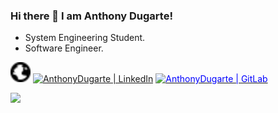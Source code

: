 ### Hi there 👋 I am Anthony Dugarte!

<!--
**AnthonyDugarte/AnthonyDugarte** is a ✨ _special_ ✨ repository because its `README.md` (this file) appears on your GitHub profile.

Here are some ideas to get you started:

- 🔭 I’m currently working on ...
- 🌱 I’m currently learning ...
- 👯 I’m looking to collaborate on ...
- 🤔 I’m looking for help with ...
- 💬 Ask me about ...
- 📫 How to reach me: ...
- 😄 Pronouns: ...
- ⚡ Fun fact: ...
-->

- System Engineering Student.
- Software Engineer.

<!-- [<img alt="AnthonyDugarte | website" src="https://cdn.jsdelivr.net/npm/simple-icons@v3/icons/gmail.svg" width="32px" />][gmail] -->

[<img alt="AnthonyDugarte | website" src="https://raw.githubusercontent.com/iconic/open-iconic/master/svg/globe.svg" width="32px" />][website]
[<img alt="AnthonyDugarte | LinkedIn" src="https://cdn.jsdelivr.net/npm/simple-icons@v3/icons/linkedin.svg" width="32px" />][linkedin]
[<img alt="AnthonyDugarte | GitLab" src="https://cdn.jsdelivr.net/npm/simple-icons@v3/icons/gitlab.svg" style="color: blue;" width="32px" />][gitlab]

<!-- [<img alt="AnthonyDugarte | twitter" src="https://cdn.jsdelivr.net/npm/simple-icons@v3/icons/twitter.svg" width="32px" />][twitter] -->

[website]: https://anthonydugarte.dev
[gmail]: mailto:toonny1998@gmail.com
[linkedin]: https://www.linkedin.com/in/anthonydugarte
[twitter]: https://twitter.com/AnthonyDugarte8
[gitlab]: https://gitlab.com/AnthonyDugarte


![](https://hit.yhype.me/github/profile?user_id=34623660)
